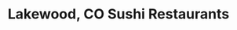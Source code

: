 ---
layout: city
title: Lakewood, CO Sushi Restaurants
permalink: /colorado/lakewood/
stateAbbr: CO
stateName: Colorado
cityName: Lakewood

---